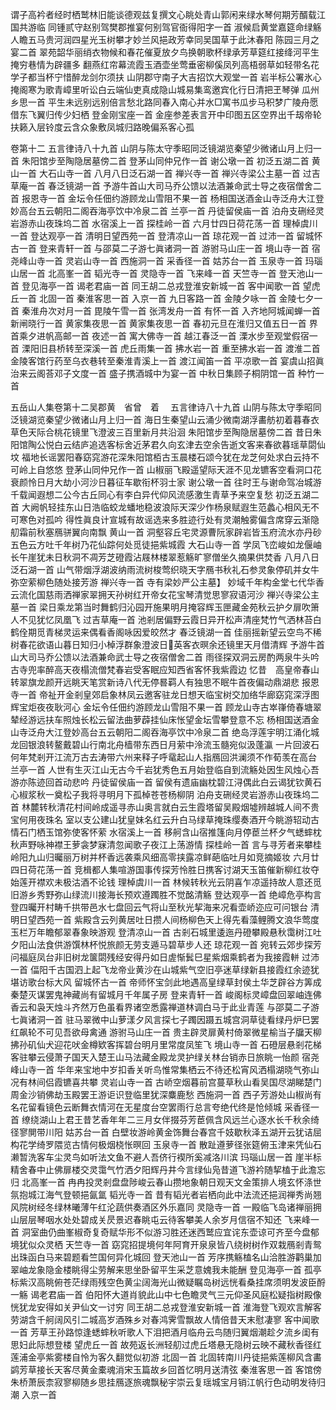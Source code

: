 <!-- { "loadSidebar": true } -->
谓子高衿者经时栖鹫林旧能谈德观兹复撰文心眺处青山郭闲来绿水琴何期芳醑载江国共游临
同锺贰守赵别驾樊郡推宴何别驾官衙得阳字一首
淑候启黄堂嘉筵命绿觞人瞻五马贵河润四星光玉树攀才妙兰风挹政芳幸同吴国草于此沐春阳
陈园三月之宴二首
翠苑韶华丽绡衣物候和春花催夏放夕鸟换朝歌杯绿承芳草筵红接绛河平生掩穷巷情为辟疆多
翻燕红帘幕流霞玉酒壶坐莺垂密柳傒凤列高梧弱草如轻带名花学子都当杯宁惜醉龙剑尔须扶
山阴郡守南子大吉招饮大观堂一首
岩半标公署氷心掩阁寒为歌青嶂里听讼白云端仙吏真成隐山城易集鸾邀宾化行日清把玊琴弹
瓜州乡思一首
平生未远别远别倍言愁北路同春入南心并水□寓书瓜步马积梦广陵舟愿借东飞翼归传少妇栖
登金刚宝座一首
金座参差表言开中印图五区空界出千刼帝轮扶籁入层铃度云含众象敷凤城归路晚偏系客心孤

卷第十二
五言律诗八十九首 
山阴与陈太守季昭同泛镜湖览秦望少微诸山月上归一首
朱阳馆步至陶隐居墓傍二首 
登茅山同仲兄作一首
谢公墩一首
初泛五湖二首 
黄山一首
大石山寺一首
八月八日泛石湖一首
禅兴寺一首
禅兴寺梁公主墓一首
过吉草庵一首
春泛镜湖一首
予游牛首山大司马乔公馈以法酒兼命武士导之夜宿僧舍二首 
报恩寺一首
金坛令任佃约游顾龙山雪阻不果一首
杨相国送酒金山寺泛舟大江登妙高台五云朝阳二阁吞海亭饮中冷泉二首 
兰亭一首
丹徒留侯庙一首
泊舟支硎经灵岩游赤山夜珠坞二首 
水宿溪上一首
探桂岭一首
六月廿四日荷花荡一首
理棹虞川一首
登达观亭一首
清明日望西苑一首
登清凉山一首 
琼花观一首
过沛一首
留城怀古一首
登来青轩一首
与邵莫二子游七眞诸洞一首
游驸马山庄一首
境山寺一首
宿尧峰山寺一首
灵岩山寺一首
西施洞一首
采香径一首
姑苏台一首
玉泉寺一首
玛瑙山居一首
北高峯一首
韬光寺一首
灵隐寺一首
飞来峰一首
天竺寺一首
登天池山一首
登见海亭一首
谒老君庙一首
同王胡二总戎登淮安新城一首
客中闻歌一首
望虎丘一首
北固一首
秦淮客思一首
入京一首
九日客路一首
金陵夕咏一首
金陵七夕一首
秦淮舟次对月一首
毘陵午雪一首
张湾发舟一首
有怀一首
入齐地阿城闻蝉一首
新闸晓行一首
黄家集夜思一首
黄家集夜思一首
春初元旦在淮归又值五日一首
界首乘夕进帆高邮一首
夜述一首
寓大佛寺一首
越江春泛一首
溧水步至观堂假宿一首
溧阳旧县桥转至深溪一首
虎丘雨集一首
拂水岩一首
重至拂水岩一首
渡淮二首 
金陵客馆行药至乌衣巷转至秦淮青溪上一首
渡江闻笛一首
平凉歌一首
宴虞山招眞治来云阁荅邓子文度一首
盛子携酒城中为宴一首
中秋日集顾子桐阴馆一首
种竹一首

五岳山人集卷第十二吴郡黄　省曾　着 　五言律诗八十九首
山阴与陈太守季昭同泛镜湖览秦望少微诸山月上归一首
海日生秦望山云涌少微南湖浮畵舫初着暮春衣草色天际合桃花镜里飞澄波三百里新月共沿洄
朱阳馆步至陶隐居墓傍二首
昔日朱阳馆陶公悦白云结庐追选客标舍近茅君久向玄津去空余告逝文客来春欲暮瑶草閟仙坟
福地长谣罢阳春窈窕游花深朱阳馆栢古玉晨楼石颂今犹在龙芝何处求白云持不可岭上自悠悠
登茅山同仲兄作一首
山椒丽飞殿遥望际天涯不见龙镳客空看洞口花衰颜怜日月大劫小河沙日暮征车歇衔杯羽士家
谢公墩一首
往时王与谢命驾冶城游千载闻遐想二公今古丘同心有李白异代仰风流感激生青草予来空复愁
初泛五湖二首
大阙帆轻挂东山日浩临蛟龙蟠地稳波浪际天深少作杨泉赋遐生范蠡心相风无不可寒色对孤吟
得性眞良计宣城有故谣选来多胜迹行处有灵潮触雾偏含席穿云渐隐舠霜前秋塞鴈骈翼向南飘
黄山一首
洞壑容丘宅灵源曹阮家辟岩皆玉府流水亦丹砂五色云方吐千年树乃花仙踪何处觅徒挹紫城霞
大石山寺一首
学凤飞峦峻如龙偃岫长午崖犹未日秋洞不凋芳芝磴霞沾屐林楼翠惹觞旷寥僧坐久摘果供焚香
八月八日泛石湖一首
山气带烟浮湖波纳雨流树梭莺织晓天字鴈书秋礼石参灵象停矶并女牛弥空萦柳色随处接芳游
禅兴寺一首 寺有梁妙严公主墓】
妙域千年构金堂七代华香云流化国慈雨洒禅家翠拥天孙树红开帝女花宝琴清觉思寥寂语河沙
禅兴寺梁公主墓一首
梁日乘龙第当时舞鹤归沁园开施果明月掩容辉玉匣藏金苑秋云护夕扉吹箫人不见犹忆凤凰飞
过吉草庵一首
池剎居偏野云霞日异开松声清座梵竹气洒林苔白鹤佺期觅青梯灵运来偶看香阁咏因爱皎然才
春泛镜湖一首
佳丽摇新望云空鸟不稀树春花欲语山暮日知归小棹浮群象澄波日&#63140;英客衣暝余还镜里天月借清辉
予游牛首山大司马乔公馈以法酒兼命武士导之夜宿僧舍二首
雨径探双洞云房酌两泉牛头吟古寺兜率醉高天夜榻流僧梵春岩受客眠应知西省客怀我紫霞边
忆昔　高皇帝春山转翠旗龙颜开远眺天笔赏新诗八代无停晷羁人有独思不眠牛首夜偏动鼎湖悲
报恩寺一首
帝祉开金剎皇郊启象林凤云邀客驻龙日想天临宝树交加络华廊窈窕深浮图辉宝炬夜夜耿河心
金坛令任佃约游顾龙山雪阻不果一首
顾龙山寺古崒嵂倚春塘翠辇经游远扶车照烛长松云留法曲萝薜挂仙床怅望金坛雪攀登意不忘
杨相国送酒金山寺泛舟大江登妙高台五云朝阳二阁吞海亭饮中冷泉二首
绝岛浮莲宇明江涌化城龙回银浪转鳌戴碧山行南北舟樯带东西日月萦中泠流玉髓宛似汲蓬瀛
一片回波石何年梵剎开江流万古去涛带六州来释子呼鼋起山人指鴈回洪澜须不作荀羡在高台
兰亭一首
人世有生灭江山无古今千岩犹秀色五月始登临自到流觞处因生风烛心吾游亦陈迹回首动悲吟
丹徒留侯庙一首
留侯有遗庙幽枕碧江浔偶此白云谒犹钦黄石心椒浆秋一奠松子我将寻明月下孤棹苍苍杨柳阴
泊舟支硎经灵岩游赤山夜珠坞二首
林麓转秋清花村间岭成遥寻赤山奥言就白云生霞塔留吴殿烟墟辨越城人间不贵宝何用夜珠名
室以支公建山犹皇妹名红云升白马绿草掩珠缨奏酒开今眺游轺动古情石门栖玉馆弥使客怀萦
水宿溪上一首
移舸含山宿推篷向月停茞兰杯夕气蟋蟀枕秋声野咏神襟王萝衾梦寐清忽闻歌子夜江上荡游情
探桂岭一首
言与寻芳者来攀桂岭阳九山归曯丽万树并杯香远袭乘风细高零挟露凉鲜葩临吐月如竞摘姬妆
六月廿四日荷花荡一首
竞楫都人集喧游国事传探芳怜胜日携客讨湖天玉笛催新柳红妆夺始莲开襟欢未极沽酒不论钱
理棹虞川一首
林候转秋光云阴喜乍凉遥持故人意还觅旧游乡秀野弥山绿流川接海长预欢遵躅胜不觉酩清觞
登达观亭一首
绝嶂危亭构言登四曯开村畴千拱带邑水七盘回云气将山至秋光挈海来况看壶峤迩应可问银台
清明日望西苑一首
紫殿含云列黄居吐日攒人间杨柳色天上得先看藻鲤腾文浪华莺度玉栏万年瞻郁翠春象映游观
登清凉山一首
古剎石城里逶迤丹磴攀殿悬秋霭树江吐夕阳山法食供游馔林杯悦旅颜无劳支遁马碧草步人还
琼花观一首
宛转云郊步探芳问福庭凤台非旧树龙箧閟残经安得丹如日虗惭鬂巳星紫烟乘鹤者为我接霞軿
过沛一首
偪阳千古国泗上起飞龙帝业黄沙在山城紫气空旧亭迷草绿新县接霞红余迹犹堪访歌台标大风
留城怀古一首
帝师怀宝剑此地遇高皇绿草封侯土华芝辟谷方筭成秦楚灭谋罢鬼神藏尚有留城月千年属子房
登来青轩一首
峻阁标灵嶂盘回翠岫连佛香云和袅天烛斗齐然万色虽看界诸空悉露禅道林调白马于此业青莲
与邵莫二子游七眞诸洞一首
驻马翠微中山萝漾夕风言探七子躅因蹑五城宫洞草徒看绿丹炉巳罢红飙轮不可见吾欲母禽通
游驸马山庄一首
贵主辟灵扉黄村倚翠微星榆当子牖天柳拂孙矶仙犬迎花吠金樽欵客挥碧台明月里常度凤笙飞
境山寺一首
石磴层悬剎花梯客驻攀云侵萧子国天入楚王山马法藏金殿龙灵护绿关林台销赤日旅眺一怡颜
宿尧峰山寺一首
华年来宝地中岁扣香关听鸟惟常集栖云不待还松宵风洒榻湖晓气弥山况有林间侣霞镳喜共攀
灵岩山寺一首
古峤空烟暮前宫蔓草秋山看吴国尽湖睇楚门周金沙销佛劫玉殿罢王游讵识登临里犹深麋鹿愁
西施洞一首
西子芳游处山椒尚有名花留看镜色云断舞衣情河在无星度台空罢雨行总言夸绝代终是怆倾城
采香径一首
缭绕湖山上君王昔艺香年年二三月女伴掇芬芳茞佩含风远兰心逐水长千秋余绮径寥閴带川阳
姑苏台一首
白壁妆游岭黄金饰舞台春宫千妓歇秋泽五湖开云犹诘屈构花学绮罗隈览古情何极烟桡怅暝回
玉泉寺一首
散趾遵萝径张筵俯玉津来凭仙石濑暂洗客车尘灵鸟如听法文鱼不避人吾侪行褉所奚减洛川滨
玛瑙山居一首
崖半标精舍春中止佛扉楼交灵霭气竹洒夕阳辉丹井今言绿仙凫昔道飞游衿随挈榼于此澹忘归
北高峯一首
冉冉投灵剎盘盘陟峻云春山攒地象朝日观天文金策排人境玄怀涤世氛抱城江海气登顿挹氤氲
韬光寺一首
昔有韬光者岩栖向此中法流还挹润禅秀尚翘风院树经冬绿林曦薄午红沦蔬供奏酒区外乐嘉同
灵隐寺一首
一殿临飞岛诸禅丽拥山层层琴咽水处处碧成关昃景迟春眺屯云待客攀美人余岁月信宿不知还
飞来峰一首
洞室曲仍曲峯椒奇复奇赋华形不似游习胜还迷西鹫应宜诧东壶谅可齐至今盘郁境犹似众灵栖
天竺寺一首
窈窕招提境何年阿育开泉泉皆八绕树树作双栽鴈剎青鸳出珠函白马来碧题看竺国何异化城回
登天池山一首
芳序携觞榼名山洽胜游鹳巢加翠岫龙象隐金楼眺得尘劳解来思坐卧留平生采芝意媿我未能酬
登见海亭一首
孤亭标紫汉高眺俯苍茫绿雨残空色黄尘阔海光山微疑瞩岛树远恍看桑挂席须明发波臣酹一觞
谒老君庙一首
伯阳怀大道肖貌此山中七色瞻灵气三元仰圣风庭松疑指树殿像恍犹龙安得如关尹仙文一讨穷
同王胡二总戎登淮安新城一首
淮海登飞观欢言解客劳湖含千舸阔风引二城高岁酒殊乡对春鸿霁雪飘故人情倍昔天末慰凄寥
客中闻歌一首
芳草王孙路惊逢蟋蟀秋听歌人下泪把酒月临舟云鸟随归翼烟潮趁夕流乡闺有思妇此际想登楼
望虎丘一首
故苑返长洲轻舠过虎丘塔悬无隐树云映不藏秋香径红莲浦金亭紫雾楼自怜为客久翻觉似初游
北固一首
北固转南川丹徒挹紫莲柳风含畵鹢芳草接长天客尽黄金橐魂消宋玉篇故乡回首忆明月送清弦
秦淮客思一首
客馆傍朱桥萧辰柰寂寥柳随乡思挂鴈逐旅魂飘秘宇崇云复瑶城宝月销江帆行色动明发待归潮
入京一首
